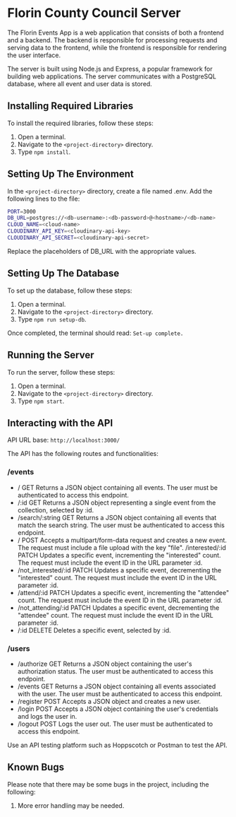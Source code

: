 # Florin County Council Server
The Florin Events App is a web application that consists of both a frontend and a backend. The backend is responsible for processing requests and serving data to the frontend, while the frontend is responsible for rendering the user interface.

The server is built using Node.js and Express, a popular framework for building web applications. The server communicates with a PostgreSQL database, where all event and user data is stored.

## Installing Required Libraries
To install the required libraries, follow these steps:

1. Open a terminal.
2. Navigate to the `<project-directory>` directory.
3. Type `npm install`.

## Setting Up The Environment
In the `<project-directory>` directory, create a file named .env.
Add the following lines to the file:
```bash
PORT=3000
DB_URL=postgres://<db-username>:<db-password>@<hostname>/<db-name>
CLOUD_NAME=<cloud-name>
CLOUDINARY_API_KEY=<cloudinary-api-key>
CLOUDINARY_API_SECRET=<cloudinary-api-secret>
```
Replace the placeholders of DB_URL with the appropriate values.

## Setting Up The Database
To set up the database, follow these steps:
1. Open a terminal.
2. Navigate to the `<project-directory>` directory.
3. Type `npm run setup-db`.

Once completed, the terminal should read: `Set-up complete.`

## Running the Server
To run the server, follow these steps:

1. Open a terminal.
2. Navigate to the `<project-directory>` directory.
3. Type `npm start`.

## Interacting with the API

API URL base: `http://localhost:3000/`

The API has the following routes and functionalities:

### /events
- / GET Returns a JSON object containing all events. The user must be authenticated to access this endpoint.
- /:id GET Returns a JSON object representing a single event from the collection, selected by :id.
- /search/:string GET Returns a JSON object containing all events that match the search string. The user must be authenticated to access this endpoint.
- / POST Accepts a multipart/form-data request and creates a new event. The request must include a file upload with the key "file".
/interested/:id PATCH Updates a specific event, incrementing the "interested" count. The request must include the event ID in the URL parameter :id.
- /not_interested/:id PATCH Updates a specific event, decrementing the "interested" count. The request must include the event ID in the URL parameter :id.
- /attend/:id PATCH Updates a specific event, incrementing the "attendee" count. The request must include the event ID in the URL parameter :id.
- /not_attending/:id PATCH Updates a specific event, decrementing the "attendee" count. The request must include the event ID in the URL parameter :id.
- /:id DELETE Deletes a specific event, selected by :id.

### /users
- /authorize GET Returns a JSON object containing the user's authorization status. The user must be authenticated to access this endpoint.
- /events GET Returns a JSON object containing all events associated with the user. The user must be authenticated to access this endpoint.
- /register POST Accepts a JSON object and creates a new user.
- /login POST Accepts a JSON object containing the user's credentials and logs the user in.
- /logout POST Logs the user out. The user must be authenticated to access this endpoint.

Use an API testing platform such as Hoppscotch or Postman to test the API.

## Known Bugs
Please note that there may be some bugs in the project, including the following:

1. More error handling may be needed.